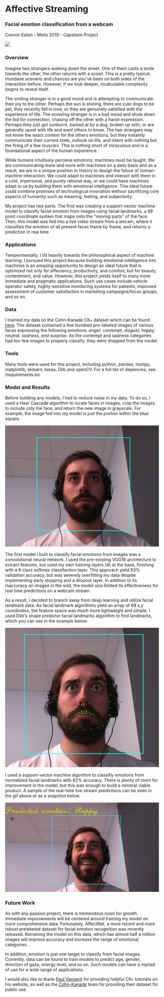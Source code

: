# Affective Streaming

### Facial emotion classification from a webcam

Connor Eaton - Metis 2019 - Capstone Project

![](src/visualization/emotion_stream.gif)

### Overview

Imagine two strangers walking down the street. One of them casts a smile towards the other, the other returns with a scowl. This is a pretty typical, mundane scenario and chances are you've been on both sides of the interaction before. However, if we look deeper, incalculable complexity begins to reveal itself. 

The smiling stranger is in a good mood and is attempting to communicate their joy to the other. Perhaps the sun is shining, there are cute dogs to be pet,  they recently fell in love, or they are genuinely satisfied with the experience of life. The scowling stranger is in a bad mood and shuts down the bid for connection, chasing off the other with a harsh expression. Perhaps they just got sunburnt, barked at by a dog, broken up with, or are generally upset with life and want others to know. The two strangers may not know the exact context for the others emotions, but they instantly communicate their current state, outlook on life, and intent with nothing but the firing of a few muscles. This is nothing short of miraculous and is a foundational aspect of the human experience.

While humans intuitively percieve emotions, machines must be taught. We are communicating more and more with machines on a daily basis and as a result, we are in a unique position in history to design the future of human-machine interaction. We could adapt to machines and interact with them in a cold, impersonal, and purely rational way, or we could have machines adapt to us by building them with emotional intelligence. This ideal future could combine promises of technological innovation without sacrificing core aspects of humanity such as meaning, feeling, and subjectivity. 

My project has two parts. The first was creating a support-vector machine model to classify facial emotion from images using facial landmarks, a 68 point coordinate system that maps onto the "moving parts" of the face. Then, this model was fed into a live video stream from a wecam, where it classifies the emotion of all present faces frame by frame, and returns a prediction in real time. 

### Applications

Tempermentally, I tilt heavily towards the philosophical aspect of machine learning. I pursued this project because building emotional intelligence into machines is an amazing opportunity to design an ideal future that is optimized not only for effeciency, productivity, and comfort, but for beauty, contentment, and value. However, this project yields itself to many more immediate and pragmatic applications. Such use cases include vehicle operator safety, highly-sensitive monitoring systems for patients, improved assessment of customer satisfaction in marketing campaigns/focus groups, and so on.

### Data

I trainied my data on the Cohn-Kanade CK+ dataset which can be found [here](http://www.consortium.ri.cmu.edu/ckagree/). The dataset contained a few hundred pre-labeled images of various faces expressing the following emotions: *anger, contempt, disgust, happy, neutral, sadness, and surprise*. As the contempt and sadness categories had too few images to properly classify, they were dropped from the model. 

### Tools

Many tools were used for this project, including python, pandas, numpy, matplotlib, sklearn, keras, Dlib and openCV. For a full list of depencies, see /requirements.txt.

### Model and Results

Before building any models, I had to reduce noise in my data. To do so, I used a Haar Cascade algorithm to locate faces in images, crop the images to include only the face, and return the new image in grayscale. For example, the image fed into my model is just the portion within the blue square.

![](src/visualization/frame.png)

The first model I built to classify facial emotions from images was a convolutional neural network. I used the pre-existing VGG16 architecture to extract features, but used my own training layers (4) at the base, finishing with a 6 class softmax classifaction layer. This approach yield 93% validation accuracy, but was severely overfitting my data despite implementing early stopping and a dropout layer. In addition to its inaccuracy on images in the wild, the model size limited its effectiveness for real time predictions on a webcam stream.

As a result, I decided to branch away from deep learning and utilize facial landmark data. As facial landmark algorithms yield an array of 68 x,y coordinates, the feature space was much more lightweight and simple. I used Dlib's shape predictor facial landmarks algorithm to find landmarks, which you can see in the example below.

![](src/visualization/frame_landmarks.png)

I used a support-vector machine algorithm to classifiy emotions from normalized facial landmarks with 82% accuracy. There is plenty of room for improvement in the model, but this was enough to build a minimal viable product. A sample of the real-time live stream predictions can be seen in the gif above or as a snapshot below.

![](src/visualization/frame_landmarks_prediction.png)

### Future Work

As with any passion project, there is tremendous room for growth. Immediate improvements will be centered around training my model on more comprehensive data. Fortunately, AffectNet, a more recent and more robust prelabeled dataset for facial emotion recognition was recently released. Retraining the model on this data, which has almost half a million images will improve accuracy and increase the range of emotional categories.

In addition, emotion is just one target to classify from facial images. Currently, data can be found to train models to predict age, gender, direction of gaze, energy level, and so on. Such models can have a myriad of use for a wide range of applications.

I would also like to thank [Paul Vangent](http://www.paulvangent.com/) for providing helpful CK+ tutorials on his website, as well as the [Cohn-Kanade](http://www.consortium.ri.cmu.edu/index.php) team for providing their dataset for public use.

